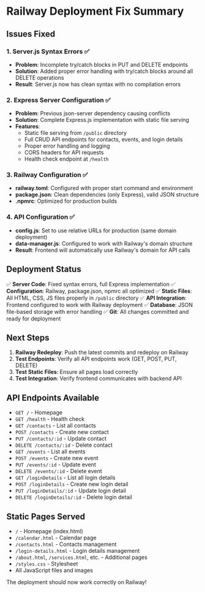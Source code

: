 # Railway Deployment Fix Summary

## Issues Fixed

### 1. Server.js Syntax Errors ✅
- **Problem**: Incomplete try/catch blocks in PUT and DELETE endpoints
- **Solution**: Added proper error handling with try/catch blocks around all DELETE operations
- **Result**: Server.js now has clean syntax with no compilation errors

### 2. Express Server Configuration ✅
- **Problem**: Previous json-server dependency causing conflicts
- **Solution**: Complete Express.js implementation with static file serving
- **Features**:
  - Static file serving from `/public` directory
  - Full CRUD API endpoints for contacts, events, and login details
  - Proper error handling and logging
  - CORS headers for API requests
  - Health check endpoint at `/health`

### 3. Railway Configuration ✅
- **railway.toml**: Configured with proper start command and environment
- **package.json**: Clean dependencies (only Express), valid JSON structure
- **.npmrc**: Optimized for production builds

### 4. API Configuration ✅
- **config.js**: Set to use relative URLs for production (same domain deployment)
- **data-manager.js**: Configured to work with Railway's domain structure
- **Result**: Frontend will automatically use Railway's domain for API calls

## Deployment Status

✅ **Server Code**: Fixed syntax errors, full Express implementation
✅ **Configuration**: Railway, package.json, npmrc all optimized
✅ **Static Files**: All HTML, CSS, JS files properly in `/public` directory
✅ **API Integration**: Frontend configured to work with Railway deployment
✅ **Database**: JSON file-based storage with error handling
✅ **Git**: All changes committed and ready for deployment

## Next Steps

1. **Railway Redeploy**: Push the latest commits and redeploy on Railway
2. **Test Endpoints**: Verify all API endpoints work (GET, POST, PUT, DELETE)
3. **Test Static Files**: Ensure all pages load correctly
4. **Test Integration**: Verify frontend communicates with backend API

## API Endpoints Available

- `GET /` - Homepage
- `GET /health` - Health check
- `GET /contacts` - List all contacts
- `POST /contacts` - Create new contact
- `PUT /contacts/:id` - Update contact
- `DELETE /contacts/:id` - Delete contact
- `GET /events` - List all events  
- `POST /events` - Create new event
- `PUT /events/:id` - Update event
- `DELETE /events/:id` - Delete event
- `GET /loginDetails` - List all login details
- `POST /loginDetails` - Create new login detail
- `PUT /loginDetails/:id` - Update login detail
- `DELETE /loginDetails/:id` - Delete login detail

## Static Pages Served

- `/` - Homepage (index.html)
- `/calendar.html` - Calendar page
- `/contacts.html` - Contacts management
- `/login-details.html` - Login details management
- `/about.html`, `/services.html`, etc. - Additional pages
- `/styles.css` - Stylesheet
- All JavaScript files and images

The deployment should now work correctly on Railway!
